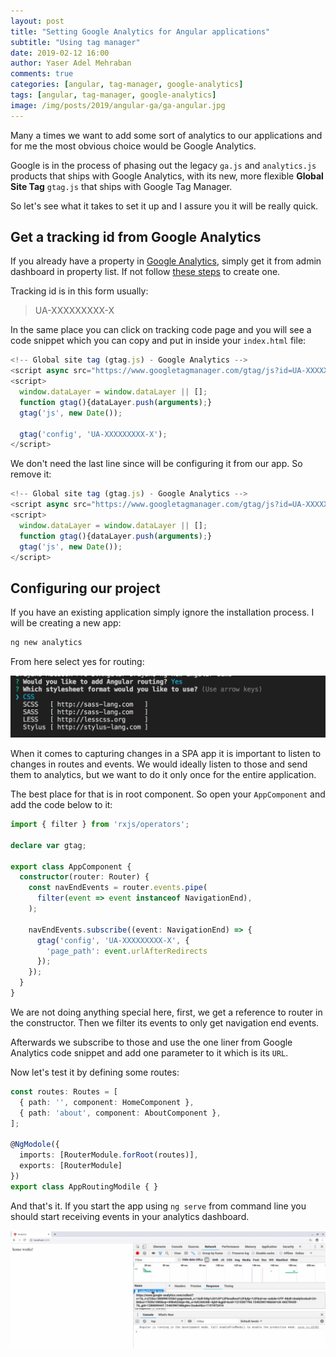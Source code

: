 ```yaml
---
layout: post
title: "Setting Google Analytics for Angular applications"
subtitle: "Using tag manager"
date: 2019-02-12 16:00
author: Yaser Adel Mehraban
comments: true
categories: [angular, tag-manager, google-analytics]
tags: [angular, tag-manager, google-analytics]
image: /img/posts/2019/angular-ga/ga-angular.jpg
---
```


Many a times we want to add some sort of analytics to our applications and for me the most obvious choice would be Google Analytics.

<!--more-->

Google is in the process of phasing out the legacy `ga.js` and `analytics.js` products that ships with Google Analytics, with its new, more flexible **Global Site Tag** `gtag.js` that ships with Google Tag Manager.

So let's see what it takes to set it up and I assure you it will be really quick.

## Get a tracking id from Google Analytics
If you already have a property in [Google Analytics](https://analytics.google.com), simply get it from admin dashboard in property list. If not follow [these steps](https://support.google.com/analytics/answer/1042508?hl=en) to create one.

Tracking id is in this form usually:

> UA-XXXXXXXXX-X

In the same place you can click on tracking code page and you will see a code snippet which you can copy and put in inside your `index.html` file:

```javascript
<!-- Global site tag (gtag.js) - Google Analytics -->
<script async src="https://www.googletagmanager.com/gtag/js?id=UA-XXXXXXXXX-X"></script>
<script>
  window.dataLayer = window.dataLayer || [];
  function gtag(){dataLayer.push(arguments);}
  gtag('js', new Date());

  gtag('config', 'UA-XXXXXXXXX-X');
</script>
```

We don't need the last line since will be configuring it from our app. So remove it:

```javascript
<!-- Global site tag (gtag.js) - Google Analytics -->
<script async src="https://www.googletagmanager.com/gtag/js?id=UA-XXXXXXXXX-X"></script>
<script>
  window.dataLayer = window.dataLayer || [];
  function gtag(){dataLayer.push(arguments);}
  gtag('js', new Date());
</script>

```

## Configuring our project

If you have an existing application simply ignore the installation process. I will be creating a new app:

```bash
ng new analytics
```

From here select yes for routing:

![Enable routing](/img/posts/2019/angular-ga/routing.jpg)

When it comes to capturing changes in a SPA app it is important to listen to changes in routes and events. We would ideally listen to those and send them to analytics, but we want to do it only once for the entire application.

The best place for that is in root component. So open your `AppComponent` and add the code below to it:

```typescript
import { filter } from 'rxjs/operators';

declare var gtag;

export class AppComponent {
  constructor(router: Router) {
    const navEndEvents = router.events.pipe(
      filter(event => event instanceof NavigationEnd),
    );

    navEndEvents.subscribe((event: NavigationEnd) => {
      gtag('config', 'UA-XXXXXXXXX-X', {
        'page_path': event.urlAfterRedirects
      });
    });
  }
}
```

We are not doing anything special here, first, we get a reference to router in the constructor. Then we filter its events to only get navigation end events.

Afterwards we subscribe to those and use the one liner from Google Analytics code snippet and add one parameter to it which is its `URL`.

Now let's test it by defining some routes:

```typescript
const routes: Routes = [
  { path: '', component: HomeComponent },
  { path: 'about', component: AboutComponent },
];

@NgModole({
  imports: [RouterModule.forRoot(routes)],
  exports: [RouterModule]
})
export class AppRoutingModile { }
```

And that's it. If you start the app using `ng serve` from command line you should start receiving events in your analytics dashboard.

![Route change logs to GA](/img/posts/2019/angular-ga/route-change.jpg)